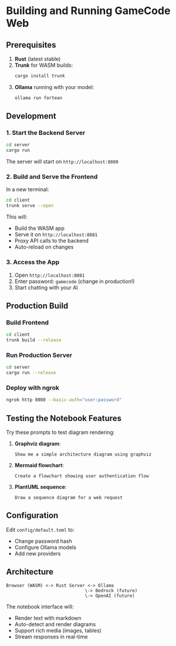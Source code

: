 # Building and Running GameCode Web

## Prerequisites

1. **Rust** (latest stable)
2. **Trunk** for WASM builds:
   ```bash
   cargo install trunk
   ```
3. **Ollama** running with your model:
   ```bash
   ollama run fortean
   ```

## Development

### 1. Start the Backend Server

```bash
cd server
cargo run
```

The server will start on `http://localhost:8080`

### 2. Build and Serve the Frontend

In a new terminal:

```bash
cd client
trunk serve --open
```

This will:
- Build the WASM app
- Serve it on `http://localhost:8081`
- Proxy API calls to the backend
- Auto-reload on changes

### 3. Access the App

1. Open `http://localhost:8081`
2. Enter password: `gamecode` (change in production!)
3. Start chatting with your AI

## Production Build

### Build Frontend
```bash
cd client
trunk build --release
```

### Run Production Server
```bash
cd server
cargo run --release
```

### Deploy with ngrok
```bash
ngrok http 8080 --basic-auth="user:password"
```

## Testing the Notebook Features

Try these prompts to test diagram rendering:

1. **Graphviz diagram**:
   ```
   Show me a simple architecture diagram using graphviz
   ```

2. **Mermaid flowchart**:
   ```
   Create a flowchart showing user authentication flow
   ```

3. **PlantUML sequence**:
   ```
   Draw a sequence diagram for a web request
   ```

## Configuration

Edit `config/default.toml` to:
- Change password hash
- Configure Ollama models
- Add new providers

## Architecture

```
Browser (WASM) <-> Rust Server <-> Ollama
                              \-> Bedrock (future)
                              \-> OpenAI (future)
```

The notebook interface will:
- Render text with markdown
- Auto-detect and render diagrams
- Support rich media (images, tables)
- Stream responses in real-time